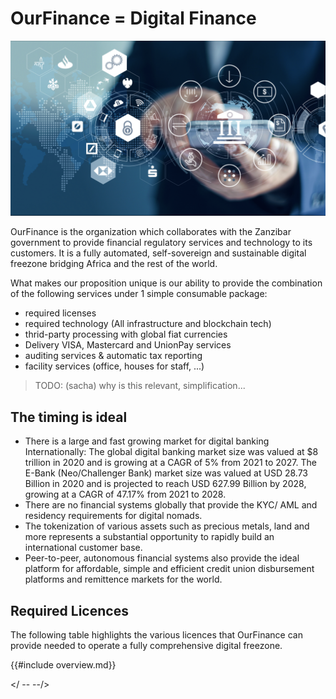 # OurFinance = Digital Finance

![](img/digifin1.png)  

OurFinance is the organization which collaborates with the Zanzibar government to provide financial regulatory services and technology to its customers. It is a fully automated, self-sovereign and sustainable digital freezone bridging Africa and the rest of the world. 

What makes our proposition unique is our ability to provide the combination of the following services under 1 simple consumable package:
- required licenses
- required technology (All infrastructure and blockchain tech)
- thrid-party processing with global fiat currencies 
- Delivery VISA, Mastercard and UnionPay services
- auditing services & automatic tax reporting
- facility services (office, houses for staff, ...)

> TODO: (sacha) why is this relevant, simplification...

## The timing is ideal

- There is a large and fast growing market for digital banking Internationally: The global digital banking market size was valued at $8 trillion in 2020 and is growing at a CAGR of 5% from 2021 to 2027. The E-Bank (Neo/Challenger Bank) market size was valued at USD 28.73 Billion in 2020 and is projected to reach USD 627.99 Billion by 2028, growing at a CAGR of 47.17% from 2021 to 2028.
- There are no financial systems globally that provide the KYC/ AML and residency requirements for digital nomads.
- The tokenization of various assets such as precious metals, land and more represents a substantial opportunity to rapidly build an international customer base.
- Peer-to-peer, autonomous financial systems also provide the ideal platform for affordable, simple and efficient credit union disbursement platforms and remittence markets for the world. 

## Required Licences 

The following table highlights the various licences that OurFinance can provide needed to operate a fully comprehensive digital freezone. 

{{#include overview.md}}

</ -- --/>











